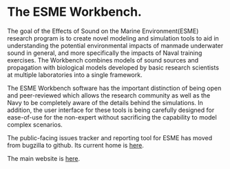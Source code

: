 # The ESME Workbench. 

The goal of the Effects of Sound on the Marine Environment(ESME) research program is to create novel modeling and simulation tools to aid in understanding the potential environmental impacts of manmade underwater sound in general, and more specifically the impacts of Naval training exercises. The Workbench combines models of sound sources and propagation with biological models developed by basic research scientists at multiple laboratories into a single framework.

The ESME Workbench software has the important distinction of being open and peer-reviewed which allows the research community as well as the Navy to be completely aware of the details behind the simulations. In addition, the user interface for these tools is being carefully designed for ease-of-use for the non-expert without sacrificing the capability to model complex scenarios.

The public-facing issues tracker and reporting tool for ESME has moved from bugzilla to github.  Its current home is [here](https://github.com/AuditoryBiophysicsLab/ESME/issues).

The main website is [here](https://esme.bu.edu). 
